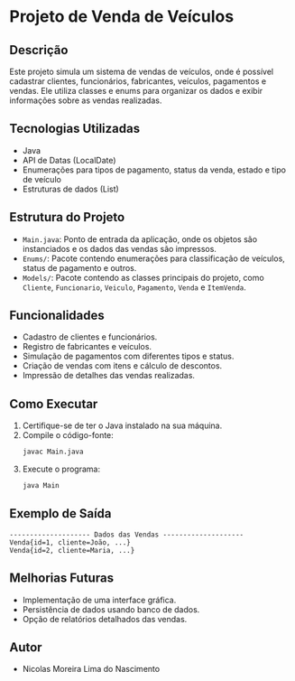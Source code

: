 # Projeto de Venda de Veículos

## Descrição
Este projeto simula um sistema de vendas de veículos, onde é possível cadastrar clientes, funcionários, fabricantes, veículos, pagamentos e vendas. Ele utiliza classes e enums para organizar os dados e exibir informações sobre as vendas realizadas.

## Tecnologias Utilizadas
- Java
- API de Datas (LocalDate)
- Enumerações para tipos de pagamento, status da venda, estado e tipo de veículo
- Estruturas de dados (List)

## Estrutura do Projeto
- `Main.java`: Ponto de entrada da aplicação, onde os objetos são instanciados e os dados das vendas são impressos.
- `Enums/`: Pacote contendo enumerações para classificação de veículos, status de pagamento e outros.
- `Models/`: Pacote contendo as classes principais do projeto, como `Cliente`, `Funcionario`, `Veiculo`, `Pagamento`, `Venda` e `ItemVenda`.

## Funcionalidades
- Cadastro de clientes e funcionários.
- Registro de fabricantes e veículos.
- Simulação de pagamentos com diferentes tipos e status.
- Criação de vendas com itens e cálculo de descontos.
- Impressão de detalhes das vendas realizadas.

## Como Executar
1. Certifique-se de ter o Java instalado na sua máquina.
2. Compile o código-fonte:
   ```sh
   javac Main.java
   ```
3. Execute o programa:
   ```sh
   java Main
   ```

## Exemplo de Saída
```
-------------------- Dados das Vendas --------------------
Venda{id=1, cliente=João, ...}
Venda{id=2, cliente=Maria, ...}
```

## Melhorias Futuras
- Implementação de uma interface gráfica.
- Persistência de dados usando banco de dados.
- Opção de relatórios detalhados das vendas.

## Autor
- Nicolas Moreira Lima do Nascimento
  

